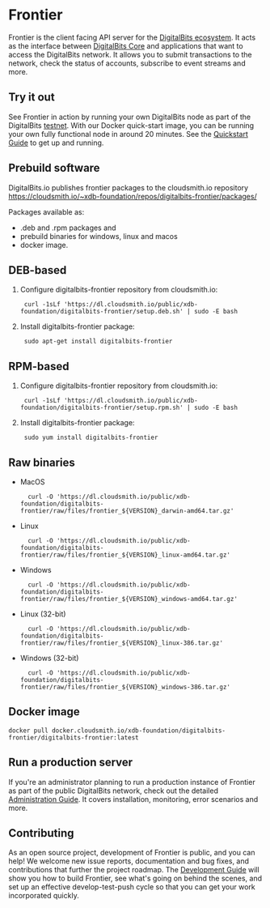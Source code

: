 # Frontier
Frontier is the client facing API server for the [DigitalBits ecosystem](https://developer.digitalbits.io/guides/get-started/). It acts as the interface between [DigitalBits Core](https://github.com/xdbfoundation/DigitalBits) and applications that want to access the DigitalBits network. It allows you to submit transactions to the network, check the status of accounts, subscribe to event streams and more.

## Try it out
See Frontier in action by running your own DigitalBits node as part of the DigitalBits [testnet](https://github.com/xdbfoundation/docs/blob/master/guides/concepts/test-net.md). With our Docker quick-start image, you can be running your own fully functional node in around 20 minutes. See the [Quickstart Guide](internal/docs/quickstart.md) to get up and running.

## Prebuild software
DigitalBits.io publishes frontier packages to the cloudsmith.io repository https://cloudsmith.io/~xdb-foundation/repos/digitalbits-frontier/packages/

Packages available as:
   - .deb and .rpm packages and 
   - prebuild binaries for windows, linux and macos
   - docker image.  

## DEB-based

1. Configure digitalbits-frontier repository from cloudsmith.io:

        curl -1sLf 'https://dl.cloudsmith.io/public/xdb-foundation/digitalbits-frontier/setup.deb.sh' | sudo -E bash

2. Install digitalbits-frontier package:

        sudo apt-get install digitalbits-frontier


## RPM-based
1. Configure digitalbits-frontier repository from cloudsmith.io:

        curl -1sLf 'https://dl.cloudsmith.io/public/xdb-foundation/digitalbits-frontier/setup.rpm.sh' | sudo -E bash

2. Install digitalbits-frontier package:

        sudo yum install digitalbits-frontier


## Raw binaries

- MacOS

        curl -O 'https://dl.cloudsmith.io/public/xdb-foundation/digitalbits-frontier/raw/files/frontier_${VERSION}_darwin-amd64.tar.gz'

- Linux

        curl -O 'https://dl.cloudsmith.io/public/xdb-foundation/digitalbits-frontier/raw/files/frontier_${VERSION}_linux-amd64.tar.gz'

- Windows

        curl -O 'https://dl.cloudsmith.io/public/xdb-foundation/digitalbits-frontier/raw/files/frontier_${VERSION}_windows-amd64.tar.gz'

- Linux (32-bit)

        curl -O 'https://dl.cloudsmith.io/public/xdb-foundation/digitalbits-frontier/raw/files/frontier_${VERSION}_linux-386.tar.gz'
        

- Windows (32-bit)

        curl -O 'https://dl.cloudsmith.io/public/xdb-foundation/digitalbits-frontier/raw/files/frontier_${VERSION}_windows-386.tar.gz'

        

## Docker image

    docker pull docker.cloudsmith.io/xdb-foundation/digitalbits-frontier/digitalbits-frontier:latest


## Run a production server
If you're an administrator planning to run a production instance of Frontier as part of the public DigitalBits network, check out the detailed [Administration Guide](internal/docs/admin.md). It covers installation, monitoring, error scenarios and more.

## Contributing
As an open source project, development of Frontier is public, and you can help! We welcome new issue reports, documentation and bug fixes, and contributions that further the project roadmap. The [Development Guide](internal/docs/developing.md) will show you how to build Frontier, see what's going on behind the scenes, and set up an effective develop-test-push cycle so that you can get your work incorporated quickly.
